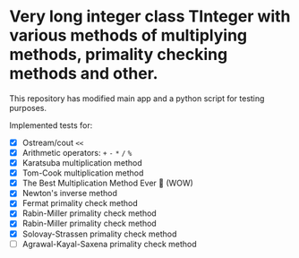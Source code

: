 # Very long integer class TInteger with various methods of multiplying methods, primality checking methods and other.

This repository has modified main app and a python script for testing purposes.

Implemented tests for:
* [X] Ostream/cout `<<`
* [X] Arithmetic operators: `+` `-` `*` `/` `%`
* [X] Karatsuba multiplication method
* [X] Tom-Cook multiplication method
* [X] The Best Multiplication Method Ever 🤩 (WOW)
* [X] Newton's inverse method
* [X] Fermat primality check method
* [X] Rabin-Miller primality check method
* [X] Rabin-Miller primality check method
* [X] Solovay-Strassen primality check method
* [ ] Agrawal-Kayal-Saxena primality check method